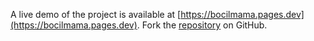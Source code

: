 A live demo of the project is available at [https://bocilmama.pages.dev](https://bocilmama.pages.dev).
Fork the [repository](https://github.com/kimalegis) on GitHub.